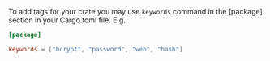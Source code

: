 To add tags for your crate you may use `keywords` command in the [package] section in your Cargo.toml file. E.g.


```toml
[package]

keywords = ["bcrypt", "password", "web", "hash"]
```